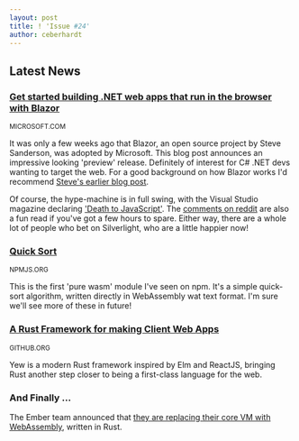 ```yaml
---
layout: post
title: ! 'Issue #24'
author: ceberhardt
---
```


## Latest News

### [Get started building .NET web apps that run in the browser with Blazor](https://blogs.msdn.microsoft.com/webdev/2018/03/22/get-started-building-net-web-apps-in-the-browser-with-blazor/)

<small>MICROSOFT.COM</small>

It was only a few weeks ago that Blazor, an open source project by Steve Sanderson, was adopted by Microsoft. This blog post announces an impressive looking 'preview' release. Definitely of interest for C# .NET devs wanting to target the web. For a good background on how Blazor works I'd recommend [Steve's earlier blog post](https://blogs.msdn.microsoft.com/webdev/2018/03/22/get-started-building-net-web-apps-in-the-browser-with-blazor/).

Of course, the hype-machine is in full swing, with the Visual Studio magazine declaring ['Death to JavaScript'](https://visualstudiomagazine.com/articles/2018/03/23/blazor-alpha.aspx). The [comments on reddit](https://www.reddit.com/r/programming/comments/86efaa/first_official_preview_of_aspnet_blazor_released/) are also a fun read if you've got a few hours to spare. Either way, there are a whole lot of people who bet on Silverlight, who are a little happier now!

### [Quick Sort](https://www.npmjs.com/package/quicksort.wasm)

<small>NPMJS.ORG</small>

This is the first 'pure wasm' module I've seen on npm. It's a simple quick-sort algorithm, written directly in WebAssembly wat text format. I'm sure we'll see more of these in future!

### [A Rust Framework for making Client Web Apps](https://github.com/DenisKolodin/yew)

<small>GITHUB.ORG</small>

Yew is a modern Rust framework inspired by Elm and ReactJS, bringing Rust another step closer to being a first-class language for the web.

### And Finally ...

The Ember team announced that [they are replacing their core VM with WebAssembly](https://twitter.com/WasmWeekly/status/976033248806686722), written in Rust.
